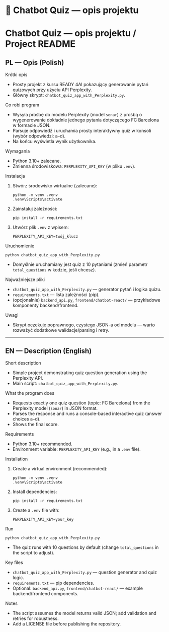# 🤖 Chatbot Quiz — opis projektu

# Chatbot Quiz — opis projektu / Project README

## PL — Opis (Polish)

Krótki opis
- Prosty projekt z kursu READY 4AI pokazujący generowanie pytań quizowych przy użyciu API Perplexity.
- Główny skrypt: `chatbot_quiz_app_with_Perplexity.py`.

Co robi program
- Wysyła prośbę do modelu Perplexity (model `sonar`) z prośbą o wygenerowanie dokładnie jednego pytania dotyczącego FC Barcelona w formacie JSON.
- Parsuje odpowiedź i uruchamia prosty interaktywny quiz w konsoli (wybór odpowiedzi: a–d).
- Na końcu wyświetla wynik użytkownika.

Wymagania
- Python 3.10+ zalecane.
- Zmienna środowiskowa: `PERPLEXITY_API_KEY` (w pliku `.env`).

Instalacja
1. Stwórz środowisko wirtualne (zalecane):
   ```
   python -m venv .venv
   .venv\Scripts\activate
   ```
2. Zainstaluj zależności:
   ```
   pip install -r requirements.txt
   ```
3. Utwórz plik `.env` z wpisem:
   ```
   PERPLEXITY_API_KEY=twój_klucz
   ```

Uruchomienie
```
python chatbot_quiz_app_with_Perplexity.py
```
- Domyślnie uruchamiany jest quiz z 10 pytaniami (zmień parametr `total_questions` w kodzie, jeśli chcesz).

Najważniejsze pliki
- `chatbot_quiz_app_with_Perplexity.py` — generator pytań i logika quizu.
- `requirements.txt` — lista zależności (pip).
- (opcjonalnie) `backend_api.py`, `frontend/chatbot-react/` — przykładowe komponenty backend/frontend.

Uwagi
- Skrypt oczekuje poprawnego, czystego JSON-a od modelu — warto rozważyć dodatkowe walidacje/parsing i retry.

---

## EN — Description (English)

Short description
- Simple project demonstrating quiz question generation using the Perplexity API.
- Main script: `chatbot_quiz_app_with_Perplexity.py`.

What the program does
- Requests exactly one quiz question (topic: FC Barcelona) from the Perplexity model (`sonar`) in JSON format.
- Parses the response and runs a console-based interactive quiz (answer choices a–d).
- Shows the final score.

Requirements
- Python 3.10+ recommended.
- Environment variable: `PERPLEXITY_API_KEY` (e.g., in a `.env` file).

Installation
1. Create a virtual environment (recommended):
   ```
   python -m venv .venv
   .venv\Scripts\activate
   ```
2. Install dependencies:
   ```
   pip install -r requirements.txt
   ```
3. Create a `.env` file with:
   ```
   PERPLEXITY_API_KEY=your_key
   ```

Run
```
python chatbot_quiz_app_with_Perplexity.py
```
- The quiz runs with 10 questions by default (change `total_questions` in the script to adjust).

Key files
- `chatbot_quiz_app_with_Perplexity.py` — question generator and quiz logic.
- `requirements.txt` — pip dependencies.
- Optional: `backend_api.py`, `frontend/chatbot-react/` — example backend/frontend components.

Notes
- The script assumes the model returns valid JSON; add validation and retries for robustness.
- Add a LICENSE file before publishing the repository.





